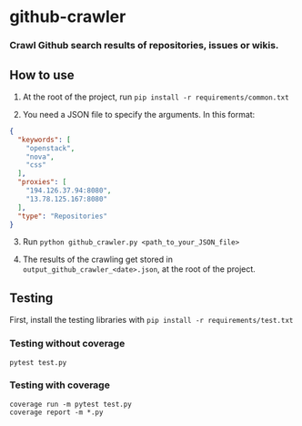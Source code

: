 # github-crawler

### Crawl Github search results of repositories, issues or wikis.

## How to use

1.  At the root of the project, run `pip install -r requirements/common.txt`


2.  You need a JSON file to specify the arguments. In this format:
```json
{
  "keywords": [
    "openstack",
    "nova",
    "css"
  ],
  "proxies": [
    "194.126.37.94:8080",
    "13.78.125.167:8080"
  ],
  "type": "Repositories"
}
```


3. Run `python github_crawler.py <path_to_your_JSON_file>`


4. The results of the crawling get stored in `output_github_crawler_<date>.json`, at the root of the project.

## Testing

First, install the testing libraries with `pip install -r requirements/test.txt`

### Testing without coverage

```shell
pytest test.py
```

### Testing with coverage

```shell
coverage run -m pytest test.py
coverage report -m *.py
```
